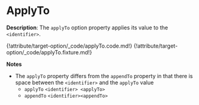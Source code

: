 # ApplyTo

__Description__: The `applyTo` option property applies its value to the `<identifier>`.

{!attribute/target-option/_code/applyTo.code.md!}
{!attribute/target-option/_code/applyTo.fixture.md!}

__Notes__

+ The `applyTo` property differs from the `appendTo` property in that there is space between the `<identifier>` and the `applyTo` value
    + `applyTo` <span class="arr-i"></span> `<identifier> <applyTo>`
    + `appendTo` <span class="arr-i"></span> `<identifier><appendTo>`

<div class="cf"></div>
<div class="end"></div>

